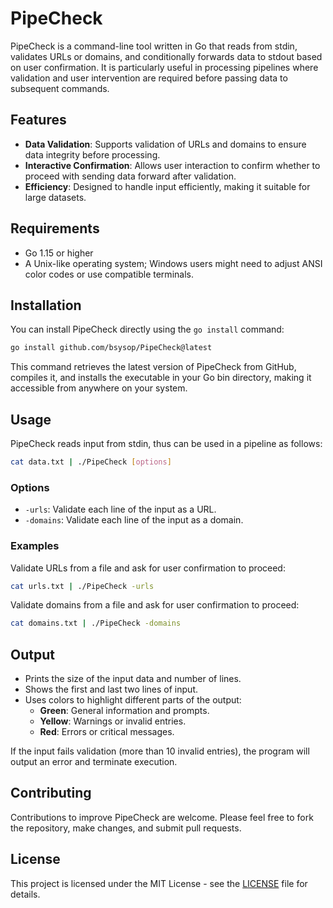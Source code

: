# PipeCheck

PipeCheck is a command-line tool written in Go that reads from stdin, validates URLs or domains, and conditionally forwards data to stdout based on user confirmation. It is particularly useful in processing pipelines where validation and user intervention are required before passing data to subsequent commands.

## Features

- **Data Validation**: Supports validation of URLs and domains to ensure data integrity before processing.
- **Interactive Confirmation**: Allows user interaction to confirm whether to proceed with sending data forward after validation.
- **Efficiency**: Designed to handle input efficiently, making it suitable for large datasets.

## Requirements

- Go 1.15 or higher
- A Unix-like operating system; Windows users might need to adjust ANSI color codes or use compatible terminals.

## Installation

You can install PipeCheck directly using the `go install` command:

```bash
go install github.com/bsysop/PipeCheck@latest
```

This command retrieves the latest version of PipeCheck from GitHub, compiles it, and installs the executable in your Go bin directory, making it accessible from anywhere on your system.

## Usage

PipeCheck reads input from stdin, thus can be used in a pipeline as follows:

```bash
cat data.txt | ./PipeCheck [options]
```

### Options

- `-urls`: Validate each line of the input as a URL.
- `-domains`: Validate each line of the input as a domain.

### Examples

Validate URLs from a file and ask for user confirmation to proceed:

```bash
cat urls.txt | ./PipeCheck -urls
```

Validate domains from a file and ask for user confirmation to proceed:

```bash
cat domains.txt | ./PipeCheck -domains
```

## Output

- Prints the size of the input data and number of lines.
- Shows the first and last two lines of input.
- Uses colors to highlight different parts of the output:
  - **Green**: General information and prompts.
  - **Yellow**: Warnings or invalid entries.
  - **Red**: Errors or critical messages.

If the input fails validation (more than 10 invalid entries), the program will output an error and terminate execution.

## Contributing

Contributions to improve PipeCheck are welcome. Please feel free to fork the repository, make changes, and submit pull requests.

## License

This project is licensed under the MIT License - see the [LICENSE](LICENSE) file for details.
